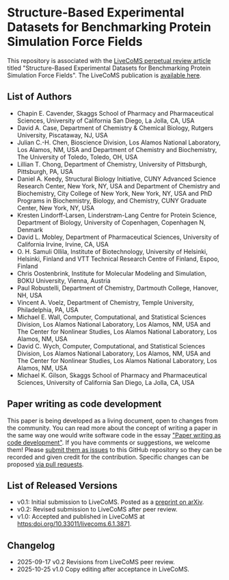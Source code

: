 # Structure-Based Experimental Datasets for Benchmarking Protein Simulation Force Fields

This repository is associated with the [LiveCoMS perpetual review article](https://livecomsjournal.org/index.php/livecoms/catalog/category/reviews) titled "Structure-Based Experimental Datasets for Benchmarking Protein Simulation Force Fields".
The LiveCoMS publication is [available here](https://doi.org/10.33011/livecoms.6.1.3871).

## List of Authors

- Chapin E. Cavender, Skaggs School of Pharmacy and Pharmaceutical Sciences, University of California San Diego, La Jolla, CA, USA
- David A. Case, Department of Chemistry \& Chemical Biology, Rutgers University, Piscataway, NJ, USA
- Julian C.-H. Chen, Bioscience Division, Los Alamos National Laboratory, Los Alamos, NM, USA and Department of Chemistry and Biochemistry, The University of Toledo, Toledo, OH, USA
- Lillian T. Chong, Department of Chemistry, University of Pittsburgh, Pittsburgh, PA, USA
- Daniel A. Keedy, Structural Biology Initiative, CUNY Advanced Science Research Center, New York, NY, USA and Department of Chemistry and Biochemistry, City College of New York, New York, NY, USA and PhD Programs in Biochemistry, Biology, and Chemistry, CUNY Graduate Center, New York, NY, USA
- Kresten Lindorff-Larsen, Linderstrøm-Lang Centre for Protein Science, Department of Biology, University of Copenhagen, Copenhagen N, Denmark
- David L. Mobley, Department of Pharmaceutical Sciences, University of California Irvine, Irvine, CA, USA
- O. H. Samuli Ollila, Institute of Biotechnology, University of Helsinki, Helsinki, Finland and VTT Technical Research Centre of Finland, Espoo, Finland
- Chris Oostenbrink, Institute for Molecular Modeling and Simulation, BOKU University, Vienna, Austria
- Paul Robustelli, Department of Chemistry, Dartmouth College, Hanover, NH, USA
- Vincent A. Voelz, Department of Chemistry, Temple University, Philadelphia, PA, USA
- Michael E. Wall, Computer, Computational, and Statistical Sciences Division, Los Alamos National Laboratory, Los Alamos, NM, USA and The Center for Nonlinear Studies, Los Alamos National Laboratory, Los Alamos, NM, USA
- David C. Wych, Computer, Computational, and Statistical Sciences Division, Los Alamos National Laboratory, Los Alamos, NM, USA and The Center for Nonlinear Studies, Los Alamos National Laboratory, Los Alamos, NM, USA
- Michael K. Gilson, Skaggs School of Pharmacy and Pharmaceutical Sciences, University of California San Diego, La Jolla, CA, USA

## Paper writing as code development
This paper is being developed as a living document, open to changes from the community. You can read more about the concept of writing a paper in the same way one would write software code in the essay ["Paper writing as code development"](https://livecomsjournal.github.io/about/paper_code/). If you have comments or suggestions, we welcome them! Please [submit them as issues](https://guides.github.com/features/issues/) to this GitHub repository so they can be recorded and given credit for the contribution. Specific changes can be proposed [via pull requests](https://help.github.com/articles/about-pull-requests/).

## List of Released Versions

- v0.1: Initial submission to LiveCoMS. Posted as a [preprint on arXiv](https://arxiv.org/abs/2303.11056).
- v0.2: Revised submission to LiveCoMS after peer review.
- v1.0: Accepted and published in LiveCoMS at [https:doi.org/10.33011/livecoms.6.1.3871](https://doi.org/10.33011/livecoms.6.1.3871).

## Changelog

- 2025-09-17 v0.2 Revisions from LiveCoMS peer review.
- 2025-10-25 v1.0 Copy editing after acceptance in LiveCoMS.
